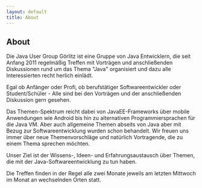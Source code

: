 ```yaml
---
layout: default
title: About
---
```


## About


Die Java User Group Görlitz ist eine Gruppe von Java Entwicklern, die seit Anfang 2011 regelmäßig Treffen mit Vorträgen und anschließenden Diskussionen rund um das Thema "Java" organisiert und dazu alle Interessierten recht herlich einlädt.

Egal ob Anfänger oder Profi, ob berufstätiger Softwareentwickler oder Student/Schüler - Alle sind bei den Vorträgen und der anschließenden Diskussion gern gesehen.

Das Themen-Spektrum reicht dabei von JavaEE-Frameworks über mobile Anwendungen
wie Android bis hin zu alternativen Programmiersprachen für die Java VM. Aber auch allgemeine Themen abseits von Java aber mit Bezug zur Softwareentwicklung wurden schon behandelt. Wir freuen uns immer über neue Themenvorschläge und natürlich Vortragende, die zu einem Thema sprechen möchten.

Unser Ziel ist der Wissens-, Ideen- und Erfahrungsaustausch über Themen, die mit der Java-Softwareentwicklung zu tun haben.

Die Treffen finden in der Regel alle zwei Monate jeweils am letzten Mittwoch im Monat an wechselnden Orten statt.